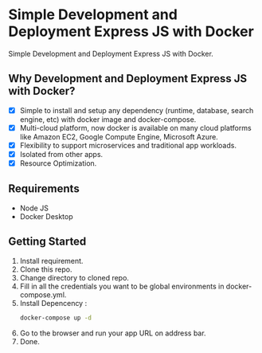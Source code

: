 # Simple Development and Deployment Express JS with Docker 
Simple Development and Deployment Express JS with Docker. 

## Why Development and Deployment Express JS with Docker?
- [x] Simple to install and setup any dependency (runtime, database, search engine, etc) with docker image and docker-compose.
- [x] Multi-cloud platform, now docker is available on many cloud platforms like Amazon EC2, Google Compute Engine, Microsoft Azure.
- [x] Flexibility to support microservices and traditional app workloads.
- [x] Isolated from other apps.
- [x] Resource Optimization. 

## Requirements
* Node JS
* Docker Desktop

## Getting Started
1. Install requirement.
2. Clone this repo.
3. Change directory to cloned repo.
4. Fill in all the credentials you want to be global environments in docker-compose.yml.
5. Install Depencency :
    ```bash
    docker-compose up -d 
    ```
6. Go to the browser and run your app URL on address bar.
7. Done.

